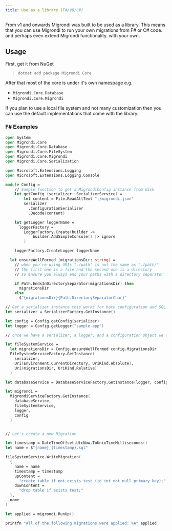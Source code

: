 ```yaml
---
title: Use as a library (F#/VB/C#)
---
```


From v1 and onwards Migrondi was built to be used as a library. This means that you can use Migrondi to run your own migrations from F# or C# code. and perhaps even extend Migrondi functionality. with your own.

## Usage

First, get it from NuGet

> `dotnet add package Migrondi.Core`

After that most of the core is under it's own namespage e.g.

- `Migrondi.Core.Database`
- `Migrondi.Core.Migrondi`

If you plan to use a local file system and not many customization then you can use the default implementations that come with the library.

### F# Examples

```fsharp
open System
open Migrondi.Core
open Migrondi.Core.Database
open Migrondi.Core.FileSystem
open Migrondi.Core.Migrondi
open Migrondi.Core.Serialization

open Microsoft.Extensions.Logging
open Microsoft.Extensions.Logging.Console

module Config =
    // Sample function to get a MigrondiConfig instance from disk
    let getConfig (serializer: SerializerService) =
        let content = File.ReadAllText "./migrondi.json"
        serializer
          .ConfigurationSerializer
          .Decode(content)

    let getLogger loggerName =
      loggerFactory =
        LoggerFactory.Create(builder ->
            builder.AddSimpleConsole() |> ignore
        )

    loggerFactory.CreateLogger loggerName

  let ensureWellFormed (migrationsDir: string) =
    // when you're using URIs "./path" is not the same as "./path/"
    // the first one is a file and the second one is a directory
    // so ensure you always end your paths with a directory separator

    if Path.EndsInDirectorySeparator(migrationsDir) then
      migrationsDir
    else
      $"{migrationsDir}{Path.DirectorySeparatorChar}"

// Get a serializer instance this works for both configuration and SQL files
let serializer = SerializerFactory.GetInstance()

let config = Config.getConfig(serializer)
let logger = Config.getLogger("sample-app")

// once we have a serializer, a logger, and a configuration object we can start working with the rest of the library

let fileSystemService =
  let migrationsDir = Config.ensureWellFormed config.MigrationsDir
  FileSystemServiceFactory.GetInstance(
    serializer,
    Uri(Environment.CurrentDirectory, UriKind.Absolute),
    Uri(migrationsDir, UriKind.Relative)
  )

let databaseService = DatabaseServiceFactory.GetInstance(logger, config)

let migrondi =
  MigrondiServiceFactory.GetInstance(
    databaseService,
    fileSystemService,
    logger,
    config
  )


// Let's create a new Migration

let timestamp = DateTimeOffset.UtcNow.ToUnixTimeMilliseconds()
let name = $"{name}_{timestamp}.sql"

fileSystemService.WriteMigration(
  {
    name = name
    timestamp = timestamp
    upContent =
      "create table if not exists test (id int not null primary key);"
    downContent =
      "drop table if exists test;"
  },
  name
)

let applied = migrondi.RunUp()

printfn "All of the following migrations were applied: %A" applied

```
